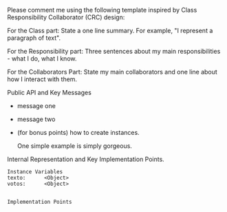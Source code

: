 Please comment me using the following template inspired by Class Responsibility Collaborator (CRC) design:

For the Class part:  State a one line summary. For example, "I represent a paragraph of text".

For the Responsibility part: Three sentences about my main responsibilities - what I do, what I know.

For the Collaborators Part: State my main collaborators and one line about how I interact with them. 

Public API and Key Messages

- message one   
- message two 
- (for bonus points) how to create instances.

   One simple example is simply gorgeous.
 
Internal Representation and Key Implementation Points.

    Instance Variables
	texto:		<Object>
	votos:		<Object>


    Implementation Points